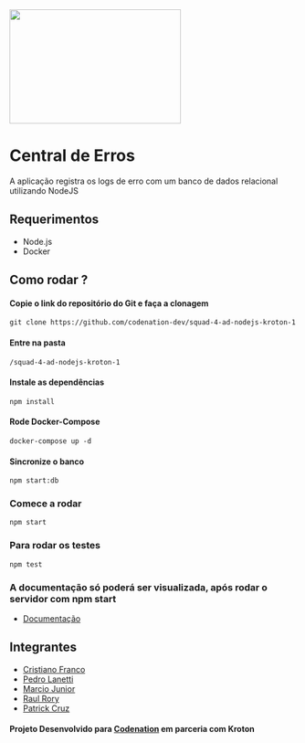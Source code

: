 <img src="https://user-images.githubusercontent.com/54329272/77717549-8a6c2000-6fbf-11ea-81ef-c51fa7ebe44d.png" width="300" height="200">


# Central de Erros
A aplicação registra os logs de erro com um banco de dados relacional utilizando NodeJS

## Requerimentos

* Node.js
* Docker

## Como rodar ? 

#### Copie o link do repositório do Git e faça a clonagem 
```
git clone https://github.com/codenation-dev/squad-4-ad-nodejs-kroton-1
```
#### Entre na pasta 
```
/squad-4-ad-nodejs-kroton-1
```
#### Instale as dependências 
```
npm install
```
#### Rode Docker-Compose 
```
docker-compose up -d
```
#### Sincronize o banco
```
npm start:db
```
### Comece a rodar 
````
npm start
````
### Para rodar os testes 
````
npm test
````
### A documentação só poderá ser visualizada, após rodar o servidor com npm start
* [Documentação](http://localhost:8080/api-docs/`)

## Integrantes

* [Cristiano Franco](https://github.com/infofranco2005)           
* [Pedro Lanetti](https://github.com/pedrolf30)           
* [Marcio Junior](https://github.com/mbj-junior)          
* [Raul Rory](https://github.com/RaulRory)            
* [Patrick Cruz](https://github.com/patrickzequiel)


#### Projeto Desenvolvido para [Codenation](https://www.codenation.dev/) em parceria com Kroton
